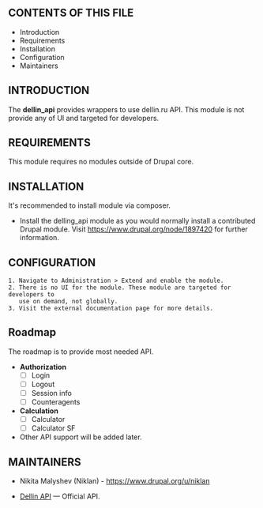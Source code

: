 CONTENTS OF THIS FILE
---------------------

 * Introduction
 * Requirements
 * Installation
 * Configuration
 * Maintainers


INTRODUCTION
------------

The **dellin_api** provides wrappers to use dellin.ru API. This module is not provide any of UI and targeted for developers.


REQUIREMENTS
------------

This module requires no modules outside of Drupal core.

INSTALLATION
------------

It's recommended to install module via composer.

 * Install the delling_api module as you would normally install a contributed
   Drupal module. Visit https://www.drupal.org/node/1897420 for further
   information.


CONFIGURATION
-------------

    1. Navigate to Administration > Extend and enable the module.
    2. There is no UI for the module. These module are targeted for developers to
       use on demand, not globally.
    3. Visit the external documentation page for more details.


Roadmap
-----------

The roadmap is to provide most needed API.

- **Authorization**
  - [ ] Login
  - [ ] Logout
  - [ ] Session info
  - [ ] Counteragents
- **Calculation**
  - [ ] Calculator
  - [ ] Calculator SF
- Other API support will be added later.

MAINTAINERS
-----------

 * Nikita Malyshev (Niklan) - https://www.drupal.org/u/niklan

- [Dellin API](https://dev.dellin.ru/api/) — Official API.
